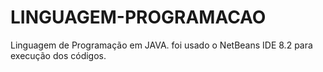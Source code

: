 # LINGUAGEM-PROGRAMACAO
Linguagem de Programação em JAVA. foi usado o NetBeans IDE 8.2 para execução dos códigos.
